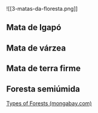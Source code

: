 ![[3-matas-da-floresta.png]]

## Mata de Igapó

## Mata de várzea

## Mata de terra firme

## Foresta semiúmida

[Types of Forests (mongabay.com)](https://rainforests.mongabay.com/0103.htm)


